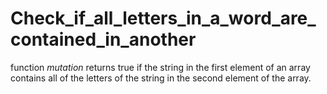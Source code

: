 # Check_if_all_letters_in_a_word_are_contained_in_another
function _mutation_ returns true if the string in the first element of an array contains all of the letters of the string in the second element of the array.

